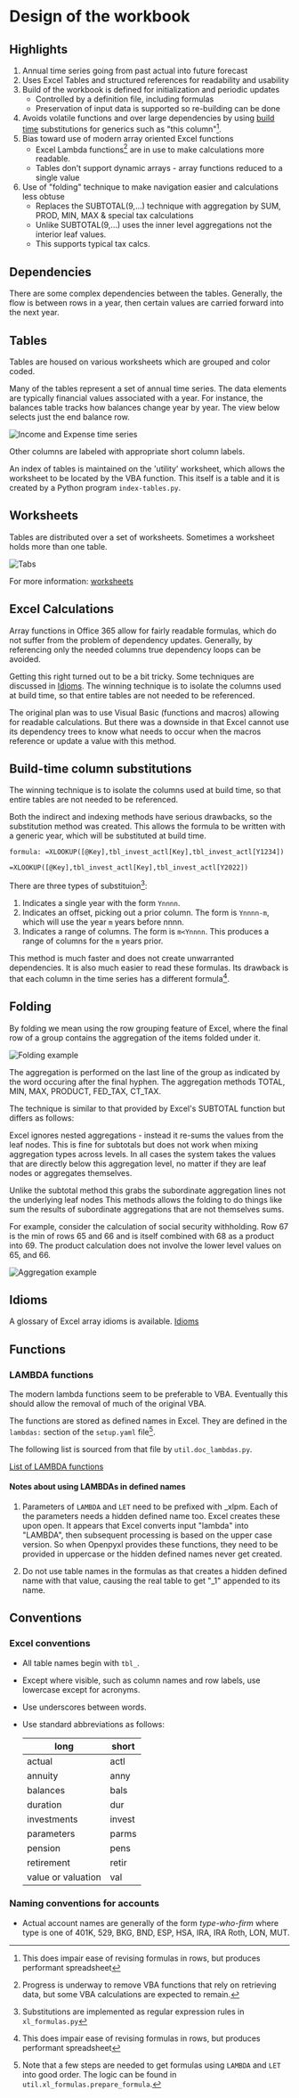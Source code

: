 # Design of the workbook

## Highlights

1. Annual time series going from past actual into future forecast
1. Uses Excel Tables and structured references for readability and usability
1. Build of the workbook is defined for initialization and periodic updates
    - Controlled by a definition file, including formulas
    - Preservation of input data is supported so re-building can be done
1. Avoids volatile functions and over large dependencies by using [build time](#build-time-column-substitutions) substitutions for generics such as "this column"[^1].
1. Bias toward use of modern array oriented Excel functions
    - Excel Lambda functions[^2] are in use to make calculations more readable.
    - Tables don't support dynamic arrays - array functions reduced to a single value
1. Use of "folding" technique to make navigation easier and calculations less obtuse
    - Replaces the SUBTOTAL(9,...) technique with aggregation by SUM, PROD, MIN, MAX & special tax calculations
    - Unlike SUBTOTAL(9,...) uses the inner level aggregations not the interior leaf values.  
    - This supports typical tax calcs.

## Dependencies

There are some complex dependencies between the tables.  Generally, the flow is between rows in a year, then certain values are carried forward into the next year.

## Tables

Tables are housed on various worksheets which are grouped and color coded.

Many of the tables represent a set of annual time series.  The data elements are typically financial values associated with a year.  For instance, the balances table tracks how balances change year by year.
The view below selects just the end balance row.

![Income and Expense time series](./assets/images/time_series.png)

Other columns are labeled with appropriate short column labels.

An index of tables is maintained on the 'utility' worksheet, which allows the worksheet to be located by the VBA function.  This itself is a table and it is created by a Python program `index-tables.py`.

## Worksheets

Tables are distributed over a set of worksheets. Sometimes a worksheet holds more than one table.

![Tabs](./assets/images/tabs.png)

For more information: [worksheets](./worksheets.md)

## Excel Calculations

Array functions in Office 365 allow for fairly readable formulas, which do not suffer from the problem of dependency updates.  Generally, by referencing only the needed columns true dependency loops can be avoided.  

Getting this right turned out to be a bit tricky.  Some techniques are discussed in [Idioms](./idioms.md).  The winning technique is to isolate the columns used at build time, so that entire tables are not needed to be referenced.

The original plan was to use Visual Basic (functions and macros) allowing for readable calculations. But there was a downside in that Excel cannot use its dependency trees to know what needs to occur when the macros reference or update a value with this method.  

## Build-time column substitutions

The winning technique is to isolate the columns used at build time, so that entire tables are not needed to be referenced. 

Both the indirect and indexing methods have serious drawbacks, so the substitution method was created. This allows the formula to be written with a generic year, which will be substituted at build time.

```title="formula as written in setup.yaml"
formula: =XLOOKUP([@Key],tbl_invest_actl[Key],tbl_invest_actl[Y1234])
```

```title="formula as it occurs in Excel"
=XLOOKUP([@Key],tbl_invest_actl[Key],tbl_invest_actl[Y2022])
```

There are three types of substituion[^3]:  

1. Indicates a single year with the form `Ynnnn`.
2. Indicates an offset, picking out a prior column. The form is `Ynnnn-m`, which will use the year `m` years before nnnn. 
3. Indicates a range of columns.  The form is `m<Ynnnn`. This produces a range of columns for the `m` years prior.

This method is much faster and does not create unwarranted dependencies. It is also much easier to read these formulas. Its drawback is that each column in the time series has a different formula[^1].

## Folding

By folding we mean using the row grouping feature of Excel, where the final row of a group contains the aggregation of the items folded under it. 

![Folding example](./assets/images/folding_concept.png)

The aggregation is performed on the last line of the group as indicated by the word occuring after the final hyphen.
The aggregation methods TOTAL, MIN, MAX, PRODUCT, FED_TAX, CT_TAX.

The technique is similar to that provided by Excel's SUBTOTAL function but differs as follows:

Excel ignores nested aggregations - instead it re-sums the values from the leaf nodes.
This is fine for subtotals but does not work when mixing aggregation types across levels.
In all cases the system takes the values that are directly below this aggregation level, no matter if they are leaf nodes or aggregates themselves.

Unlike the subtotal method this grabs the subordinate aggregation lines not the underlying leaf nodes
This methods allows the folding to do things like sum the results of subordinate aggregations that are not themselves sums.

For example, consider the calculation of social security withholding. Row 67 is the min of rows 65 and 66 and is itself combined  with 68 as a product into 69. The product calculation does not involve the lower level values on 65, and 66.

 ![Aggregation example](./assets/images/folding_ss_example.png)

## Idioms

A glossary of Excel array idioms is available. [Idioms](./idioms.md)

## Functions

### LAMBDA functions

The modern lambda functions seem to be preferable to VBA. Eventually this should allow the removal of much of the original VBA.

The functions are stored as defined names in Excel.  They are defined in the `lambdas:` section of the `setup.yaml` file[^4].

The following list is sourced from that file by `util.doc_lambdas.py`.

[List of LAMBDA functions](./functions/excel_lambdas.md)

#### Notes about using LAMBDAs in defined names

1. Parameters of `LAMBDA` and `LET` need to be prefixed with _xlpm. Each of the parameters needs a hidden defined name too.  Excel creates these upon open. It appears that Excel converts input "lambda" into "LAMBDA", then subsequent processing is based on the upper case version. So when Openpyxl provides these functions, they need to be provided in uppercase or the hidden defined names never get created.

1. Do not use table names in the formulas as that creates a hidden defined name with that value, causing the real table to get "_1" appended to its name.

## Conventions

### Excel conventions

- All table names begin with `tbl_`.
- Except where visible, such as column names and row labels, use lowercase except for acronyms.
- Use underscores between words.
- Use standard abbreviations as follows:

    |	long	|	short	|
    |---|---|
    |	actual	|	actl	|
    |	annuity	|	anny	|
    |	balances	|	bals	|
    |	duration	|	dur	|
    |	investments	|	invest	|
    |	parameters	|	parms	|
    |	pension	|	pens	|
    |	retirement	|	retir	|
    |	value or valuation 	|	val	|

### Naming conventions for accounts

- Actual account names are generally of the form *type-who-firm* where type is one of 401K, 529, BKG, BND, ESP, HSA, IRA, IRA Roth, LON, MUT.

[^1]: This does impair ease of revising formulas in rows, but produces performant spreadsheet
[^2]: Progress is underway to remove VBA functions that rely on retrieving data, but some VBA calculations are expected to remain.
[^3]: Substitutions are implemented as regular expression rules in `xl_formulas.py` 
[^4]: Note that a few steps are needed to get formulas using `LAMBDA` and `LET` into good order.  The logic can be found in `util.xl_formulas.prepare_formula`.